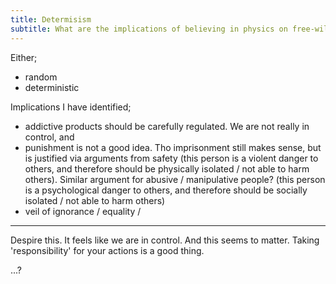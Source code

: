 ```yaml
---
title: Determisism
subtitle: What are the implications of believing in physics on free-will?
---
```


Either;

- random
- deterministic

Implications I have identified;

- addictive products should be carefully regulated. We are not really in control, and 
- punishment is not a good idea. Tho imprisonment still makes sense, but is justified via arguments from safety (this person is a violent danger to others, and therefore should be physically isolated / not able to harm others). Similar argument for abusive / manipulative people? (this person is a psychological danger to others, and therefore should be socially isolated / not able to harm others)
- veil of ignorance / equality / 

***

Despire this. It feels like we are in control. And this seems to matter. Taking 'responsibility' for your actions is a good thing.

...?